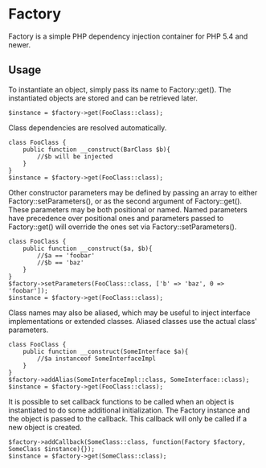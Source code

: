 Factory
========

Factory is a simple PHP dependency injection container for PHP 5.4 and newer.

Usage
--------

To instantiate an object, simply pass its name to Factory::get(). The instantiated objects are stored and can be retrieved later.

    $instance = $factory->get(FooClass::class);

Class dependencies are resolved automatically.

    class FooClass {
        public function __construct(BarClass $b){
            //$b will be injected
        }
    }
    $instance = $factory->get(FooClass::class);

Other constructor parameters may be defined by passing an array to either Factory::setParameters(), or as the second argument of Factory::get().
These parameters may be both positional or named. Named parameters have precedence over positional ones and parameters passed to Factory::get() will
override the ones set via Factory::setParameters().

    class FooClass {
        public function __construct($a, $b){
            //$a == 'foobar'
            //$b == 'baz'
        }
    }
    $factory->setParameters(FooClass::class, ['b' => 'baz', 0 => 'foobar']);
    $instance = $factory->get(FooClass::class);

Class names may also be aliased, which may be useful to inject interface implementations or extended classes.
Aliased classes use the actual class' parameters.

    class FooClass {
        public function __construct(SomeInterface $a){
            //$a instanceof SomeInterfaceImpl
        }
    }
    $factory->addAlias(SomeInterfaceImpl::class, SomeInterface::class);
    $instance = $factory->get(FooClass::class);

It is possible to set callback functions to be called when an object is instantiated to do some additional initialization.
The Factory instance and the object is passed to the callback. This callback will only be called if a new object is created.

    $factory->addCallback(SomeClass::class, function(Factory $factory, SomeClass $instance){});
    $instance = $factory->get(SomeClass::class);